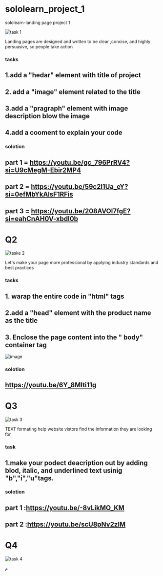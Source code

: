 # sololearn_project_1
sololearn-landing page project 1

![task 1](https://github.com/user-attachments/assets/04c6581c-b3b8-4203-8007-c68bd169d524)

Landing pages are designed and written to be clear ,concise, and highly persuasive, so people take action
### tasks
## 1.add a "hedar" element with title of project
## 2. add a "image" element related to the title
## 3.add a "pragraph" element with image description blow the image 
## 4.add a cooment to explain your code 

### solotion
## part 1 = https://youtu.be/gc_796PrRV4?si=U9cMegM-Ebir2MP4
## part 2 = https://youtu.be/59c2l1Ua_eY?si=0efMbYkAlsF1RFis
## part 3 = https://youtu.be/208AVOl7fgE?si=eahCnAH0V-xbdI0b

# Q2
![taske 2](https://github.com/user-attachments/assets/af92bb4b-217a-48a0-a9a6-3b9a820daddc)

Let's make your page more professional by applying industry standards and best practices 
### tasks
## 1. warap the entire code in "html" tags
## 2.add a "head" element with the product name as the title 
## 3. Enclose the page content into the " body" container tag
![image](https://github.com/user-attachments/assets/15992f12-8c1b-4787-b330-e466b4a46fb4)

### solotion
## https://youtu.be/6Y_8MIti11g

# Q3
![task 3](https://github.com/user-attachments/assets/4256da0f-0ef7-4b5e-a159-bddf741ed266)

TEXT formating help website vistors find the information they are looking for

### task 
## 1.make your podect deacription out by adding blod, italic, and underlined text usinig "b","i","u"tags.

### solotion
## part 1 :https://youtu.be/-8vLikMO_KM
## part 2 :https://youtu.be/scU8pNv2zlM

# Q4
![task 4](https://github.com/user-attachments/assets/c5c8b46f-a9d6-46f5-9119-52967f9114e6)

م
